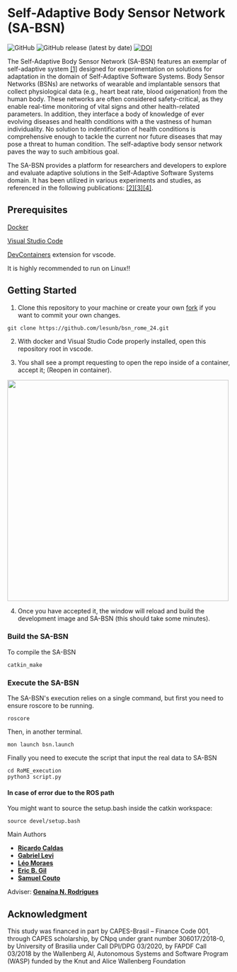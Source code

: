 # Self-Adaptive Body Sensor Network (SA-BSN)

![GitHub](https://img.shields.io/github/license/lesunb/bsn) ![GitHub release (latest by date)](https://img.shields.io/github/v/release/lesunb/bsn) [![DOI](https://zenodo.org/badge/233956479.svg)](https://zenodo.org/badge/latestdoi/233956479)

The Self-Adaptive Body Sensor Network (SA-BSN) features an exemplar of self-adaptive system [[1]](https://doi.org/10.1109/SEAMS51251.2021.00037) designed for experimentation on solutions for adaptation in the domain of Self-Adaptive Software Systems. Body Sensor Networks (BSNs) are networks of wearable and implantable sensors that collect physiological data (e.g., heart beat rate, blood oxigenation) from the human body. These networks are often considered safety-critical, as they enable real-time monitoring of vital signs and other health-related parameters. In addition, they interface a body of knowledge of ever evolving diseases and health conditions with a the vastness of human individuality. No solution to indentification of health conditions is comprehensive enough to tackle the current nor future diseases that may pose a threat to human condition. The self-adaptive body sensor network paves the way to such ambitious goal.

The SA-BSN provides a platform for researchers and developers to explore and evaluate adaptive solutions in the Self-Adaptive Software Systems domain. It has been utilized in various experiments and studies, as referenced in the following publications: [[2]](https://doi.org/10.1145/3194133.3194147)[[3]](https://doi.org/10.1109/SEAMS.2019.00020)[[4]](https://doi.org/10.1145/3387939.3391595).

## Prerequisites

[Docker](https://docs.docker.com/get-docker/)

[Visual Studio Code](https://code.visualstudio.com/)

[DevContainers](https://marketplace.visualstudio.com/items?itemName=ms-vscode-remote.remote-containers) extension for vscode.

It is highly recommended to run on Linux!!

## Getting Started

1. Clone this repository to your machine or create your own [fork](https://docs.github.com/pull-requests/collaborating-with-pull-requests/working-with-forks/fork-a-repo) if you want to commit your own changes.

```
git clone https://github.com/lesunb/bsn_rome_24.git
```

2. With docker and Visual Studio Code properly installed, open this repository root in vscode.

3. You shall see a prompt requesting to open the repo inside of a container, accept it; (Reopen in container).

<img src="https://user-images.githubusercontent.com/12820045/200204482-808e8885-e511-44a5-9db4-778ed161913b.png" width="500">

4. Once you have accepted it, the window will reload and build the development image and SA-BSN (this should take some minutes).

### Build the SA-BSN

To compile the SA-BSN

```
catkin_make
```

### Execute the SA-BSN

The SA-BSN's execution relies on a single command, but first you need to ensure roscore to be running.

```
roscore
```

Then, in another terminal.

```
mon launch bsn.launch
```

Finally you need to execute the script that input the real data to SA-BSN

```
cd RoME_execution
python3 script.py
```

#### In case of error due to the ROS path

You might want to source the setup.bash inside the catkin workspace:
```
source devel/setup.bash
```

Main Authors

* [**Ricardo Caldas**](https://rdinizcal.github.io/)
* [**Gabriel Levi**](https://github.com/gabrielevi10)
* [**Léo Moraes**](https://github.com/leooleo)  
* [**Eric B. Gil**](https://github.com/ericbg27)
* [**Samuel Couto**](https://github.com/SCouto97)

Adviser: [**Genaína N. Rodrigues**](https://genaina.github.io/)

## Acknowledgment

This study was financed in part by CAPES-Brasil – Finance Code 001, through CAPES scholarship, by CNpq under grant number 306017/2018-0, by University of Brasilia under Call DPI/DPG 03/2020, by FAPDF Call 03/2018 by the Wallenberg Al, Autonomous Systems and Software Program (WASP) funded by the Knut and Alice Wallenberg Foundation
